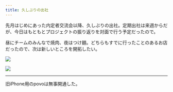 ```yaml
---
title: 久しぶりの出社
---
```


先月はじめにあった内定者交流会以降、久しぶりの出社。定期出社は来週からだが、今日はもともとプロジェクトの振り返りを対面で行う予定だったので。

昼にチームのみんなで焼肉、夜はつけ麺。どちらもすでに行ったことのあるお店だったので、次は新しいところを開拓したい。

![](https://photos.apkas.net/medium/202310/20231003-202553.webp)

![](https://photos.apkas.net/medium/202310/20231003-202812.webp)

---

旧iPhone用のpovoは無事開通した。
